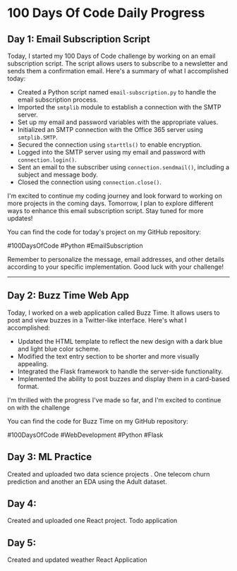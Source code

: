 # 100 Days Of Code Daily Progress

## Day 1: Email Subscription Script

Today, I started my 100 Days of Code challenge by working on an email subscription script. The script allows users to subscribe to a newsletter and sends them a confirmation email. Here's a summary of what I accomplished today:

- Created a Python script named `email-subscription.py` to handle the email subscription process.
- Imported the `smtplib` module to establish a connection with the SMTP server.
- Set up my email and password variables with the appropriate values.
- Initialized an SMTP connection with the Office 365 server using `smtplib.SMTP`.
- Secured the connection using `starttls()` to enable encryption.
- Logged into the SMTP server using my email and password with `connection.login()`.
- Sent an email to the subscriber using `connection.sendmail()`, including a subject and message body.
- Closed the connection using `connection.close()`.

I'm excited to continue my coding journey and look forward to working on more projects in the coming days. Tomorrow, I plan to explore different ways to enhance this email subscription script. Stay tuned for more updates!

You can find the code for today's project on my GitHub repository:

#100DaysOfCode #Python #EmailSubscription

Remember to personalize the message, email addresses, and other details according to your specific implementation. Good luck with your challenge!

---

## Day 2: Buzz Time Web App

Today, I worked on a web application called Buzz Time. It allows users to post and view buzzes in a Twitter-like interface. Here's what I accomplished:

- Updated the HTML template to reflect the new design with a dark blue and light blue color scheme.
- Modified the text entry section to be shorter and more visually appealing.
- Integrated the Flask framework to handle the server-side functionality.
- Implemented the ability to post buzzes and display them in a card-based format.

I'm thrilled with the progress I've made so far, and I'm excited to continue on with the challenge

You can find the code for Buzz Time on my GitHub repository:

#100DaysOfCode #WebDevelopment #Python #Flask

## Day 3: ML Practice

Created and uploaded two data science projects . One telecom churn prediction and another an EDA using the Adult dataset.

## Day 4: 

Created and uploaded one React project. Todo application

## Day 5:

Created and updated weather React Application